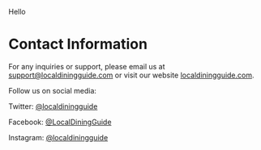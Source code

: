 Hello 


# Contact Information

For any inquiries or support, please email us at [support@localdiningguide.com](mailto:support@localdiningguide.com) or visit our website [localdiningguide.com](http://www.localdiningguide.com).

Follow us on social media:

Twitter: [@localdiningguide](https://twitter.com/localdiningguide)

Facebook: [@LocalDiningGuide](https://www.facebook.com/LocalDiningGuide)

Instagram: [@localdiningguide](https://www.instagram.com/localdiningguide)

